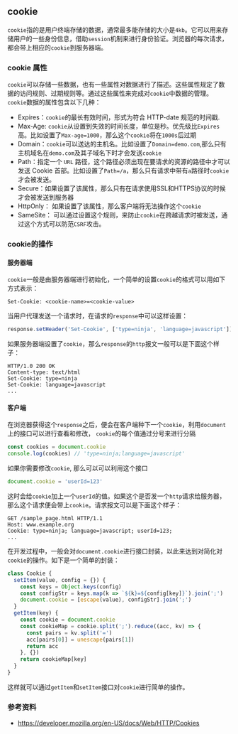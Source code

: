 ## cookie
`cookie`指的是用户终端存储的数据，通常最多能存储的大小是`4kb`。它可以用来存储用户的一些身份信息，借助`session`机制来进行身份验证。浏览器的每次请求，都会带上相应的`cookie`到服务器端。

### cookie 属性
`cookie`可以存储一些数据，也有一些属性对数据进行了描述。这些属性规定了数据的访问规则、过期规则等。通过这些属性来完成对`cookie`中数据的管理。`cookie`数据的属性包含以下几种：
  - Expires：`cookie`的最长有效时间，形式为符合 HTTP-date 规范的时间戳.
  - Max-Age: `cookie`从设置到失效的时间长度，单位是秒。优先级比`Expires`高。比如设置了`Max-age=1000`，那么这个`cookie`将在`1000s`后过期
  - Domain：`cookie`可以送达的主机名。比如设置了`Domain=demo.com`,那么只有主机域名在`demo.com`及其子域名下时才会发送`cookie`
  - Path：指定一个 `URL` 路径，这个路径必须出现在要请求的资源的路径中才可以发送 Cookie 首部。比如设置了`Path=/a`，那么只有请求中带有`a`路径时`cookie`才会被发送。
  - Secure：如果设置了该属性，那么只有在请求使用SSL和HTTPS协议的时候才会被发送到服务器
  - HttpOnly： 如果设置了该属性，那么客户端将无法操作这个`cookie`
  - SameSite： 可以通过设置这个规则，来防止`cookie`在跨越请求时被发送，通过这个方式可以防范`CSRF`攻击。

### cookie的操作
#### 服务器端
`cookie`一般是由服务器端进行初始化，一个简单的设置`cookie`的格式可以用如下方式表示：
```
Set-Cookie: <cookie-name>=<cookie-value>
```

当用户代理发送一个请求时，在请求的`response`中可以这样设置：
```js
response.setHeader('Set-Cookie', ['type=ninja', 'language=javascript'])
```
如果服务器端设置了`cookie`，那么`response`的`http`报文一般可以是下面这个样子：
```
HTTP/1.0 200 OK
Content-type: text/html
Set-Cookie: type=ninja
Set-Cookie: language=javascript
...
```
#### 客户端
在浏览器获得这个`response`之后，便会在客户端种下一个`cookie`，利用`document`上的接口可以进行查看和修改， `cookie`的每个值通过分号来进行分隔
```js
const cookies = document.cookie
console.log(cookies) // 'type=ninja;language=javascript'
```
如果你需要修改`cookie`, 那么可以可以利用这个接口
```js
document.cookie = 'userId=123'
```
这时会给`cookie`加上一个`userId`的值。如果这个是否发一个`http`请求给服务器，那么这个请求便会带上`cookie`。请求报文可以是下面这个样子：
```
GET /sample_page.html HTTP/1.1
Host: www.example.org
Cookie: type=ninja; language=javascript; userId=123;
...
```
在开发过程中，一般会对`document.cookie`进行接口封装，以此来达到对简化对`cookie`的操作。如下是一个简单的封装：
```js
class Cookie {
  setItem(value, config = {}) {
    const keys = Object.keys(config)
    const configStr = keys.map(k => `${k}=${config[key]}`).join(';')
    document.cookie = [escape(value), configStr].join(';')
  }
  getItem(key) {
    const cookie = document.cookie
    const cookieMap = cookie.split(';').reduce((acc, kv) => {
      const pairs = kv.split('=')
      acc[pairs[0]] = unescape(pairs[1])
      return acc
    }, {})
    return cookieMap[key]
  }
}
```
这样就可以通过`getItem`和`setItem`接口对`cookie`进行简单的操作。

### 参考资料
- https://developer.mozilla.org/en-US/docs/Web/HTTP/Cookies
